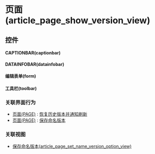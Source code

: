 # 页面(article_page_show_version_view)  <!-- {docsify-ignore-all} -->



## 控件
#### CAPTIONBAR(captionbar)
#### DATAINFOBAR(datainfobar)
#### 编辑表单(form)
#### 工具栏(toolbar)


### 关联界面行为
  * [页面(PAGE)](module/Wiki/article_page) : [恢复历史版本并通知刷新](module/Wiki/article_page#界面行为)
  * [页面(PAGE)](module/Wiki/article_page) : [保存命名版本](module/Wiki/article_page#界面行为)

### 关联视图
  * [保存命名版本(article_page_set_name_version_option_view)](app/view/article_page_set_name_version_option_view)

<script>
 const { createApp } = Vue
  createApp({
    data() {
      return {

      }
    }
  }).use(ElementPlus).mount('#app')
</script>